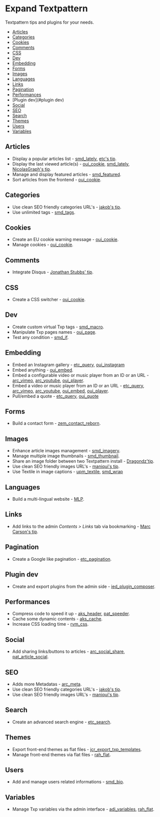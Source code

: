 # Expand Textpattern

Textpattern tips and plugins for your needs.

* [Articles](#articles)
* [Categories](#categories)
* [Cookies](#cookies)
* [Comments](#comments)
* [CSS](#css)
* [Dev](#dev)
* [Embedding](#embedding)
* [Forms](#forms)
* [Images](#images)
* [Languages](#languages)
* [Links](#links)
* [Pagination](#pagination)
* [Performances](#performances)
* [Plugin dev](#plugin dev)
* [Social](#social)
* [SEO](#seo)
* [Search](#search)
* [Themes](#themes)
* [Users](#users)
* [Variables](#variables)

## Articles

* Display a popular articles list - [smd_lately](http://stefdawson.com/sw/plugins/smd_lately), [etc's tip](http://forum.textpattern.com/viewtopic.php?pid=303664#p303664).
* Display the last viewed article(s) - [oui_cookie](https://github.com/nicolasGraph/oui_cookie), [smd_lately](http://stefdawson.com/sw/plugins/smd_lately), [NicolasGraph's tip](http://forum.textpattern.com/viewtopic.php?pid=303666#p303666).
* Manage and display featured articles - [smd_featured](http://stefdawson.com/sw/plugins/smd_featured).
* Sort articles from the frontend - [oui_cookie](https://github.com/nicolasGraph/oui_cookie).

## Categories

* Use clean SEO friendly categories URL's - [jakob's tip](http://forum.textpattern.com/viewtopic.php?pid=301000#p301000).
* Use unlimited tags - [smd_tags](https://github.com/Bloke/smd_tags).

## Cookies

* Create an EU cookie warning message - [oui_cookie](https://github.com/nicolasGraph/oui_cookie).
* Manage cookies - [oui_cookie](https://github.com/nicolasGraph/oui_cookie).

## Comments

* Integrate Disqus - [Jonathan Stubbs' tip](http://textpattern.tips/integrate-disqus-with-textpattern).

## CSS

* Create a CSS switcher - [oui_cookie](https://github.com/nicolasGraph/oui_cookie).

## Dev

* Create custom virtual Txp tags -  [smd_macro](https://github.com/Bloke/smd_macro).
* Manipulate Txp pages names -  [oui_page](https://github.com/nicolasGraph/oui_page).
* Test any condition -  [smd_if](http://stefdawson.com/sw/plugins/smd_if).

## Embedding

* Embed an Instagram gallery -  [etc_query](http://www.iut-fbleau.fr/projet/etc/index.php?id=3), [oui_instagram](https://github.com/nicolasGraph/oui_instagram)
* Embed anything - [oui_embed](https://github.com/nicolasGraph/oui_embed).
* Embed a configurable video or music player from an ID or an URL -  [arc_vimeo](https://github.com/drmonkeyninja/arc_vimeo), [arc_youtube](https://github.com/drmonkeyninja/arc_youtube), [oui_player](https://github.com/nicolasGraph/oui_player).
* Embed a video or music player from an ID or an URL -  [etc_query](http://www.iut-fbleau.fr/projet/etc/index.php?id=3), [arc_vimeo](https://github.com/drmonkeyninja/arc_vimeo), [arc_youtube](https://github.com/drmonkeyninja/arc_youtube), [oui_embed](https://github.com/nicolasGraph/oui_embed), [oui_player](https://github.com/nicolasGraph/oui_player).
* Pull/embed a quote -  [etc_query](http://www.iut-fbleau.fr/projet/etc/index.php?id=3), [oui_quote](https://github.com/nicolasGraph/oui_quote)

## Forms

* Build a contact form - [zem_contact_reborn](https://github.com/Bloke/zem_contact_reborn).

## Images

* Enhance article images management - [smd_imagery](https://github.com/Bloke/smd_imagery).
* Manage multiple image thumbnails - [smd_thumbnail](https://github.com/Bloke/smd_thumbnail).
* Share an image folder between two Textpattern install - [Dragondz'tip](http://forum.textpattern.com/viewtopic.php?pid=302932#p302932).
* Use clean SEO friendly images URL's -  [maniqui's tip](http://forum.textpattern.com/viewtopic.php?pid=288593#p288593).
* Use Textile in image captions -  [upm_textile](http://forum.textpattern.com/viewtopic.php?id=17160), [smd_wrap](http://stefdawson.com/sw/plugins/smd_wrap)

## Languages

* Build a multi-lingual website - [MLP](https://github.com/Bloke/MLP).

## Links

* Add links to the admin *Contents > Links* tab via bookmarking - [Marc Carson's tip](http://textpattern.tips/creating-a-custom-bookmarklet-to-grow-your-link-collection).

## Pagination

* Create a Google like pagination - [etc_pagination](http://www.iut-fbleau.fr/projet/etc/index.php?id=22).

## Plugin dev

* Create and export plugins from the admin side - [ied_plugin_composer](https://github.com/Bloke/ied_plugin_composer).

## Performances

* Compress code to speed it up - [aks_header](http://makss.uaho.net/plugins/aks_header), [pat_speeder](http://pat-speeder.cara-tm.com/fr).
* Cache some dynamic contents - [aks_cache](http://makss.uaho.net/plugins/aks_cache).
* Increase CSS loading time - [rvm_css](https://vanmelick.com/txp/).

## Social

* Add sharing links/buttons to articles - [arc_social_share](https://github.com/drmonkeyninja/arc_social_share), [pat_article_social](http://pat-article-social.cara-tm.com/fr).

## SEO

* Adds more Metadatas - [arc_meta](https://github.com/drmonkeyninja/arc_meta).
* Use clean SEO friendly categories URL's - [jakob's tip](http://forum.textpattern.com/viewtopic.php?pid=301000#p301000).
* Use clean SEO friendly images URL's - [maniqui's tip](http://forum.textpattern.com/viewtopic.php?pid=288593#p288593).

## Search

* Create an advanced search engine - [etc_search](http://www.iut-fbleau.fr/projet/etc/index.php?id=10).

## Themes

* Export front-end themes as flat files - [jcr_export_txp_templates](https://github.com/jools-r/jcr_export_txp_templates).
* Manage front-end themes via flat files - [rah_flat](https://github.com/NicolasGraph/rah_flat).

## Users

* Add and manage users related informations - [smd_bio](https://github.com/Bloke/smd_bio).

## Variables

* Manage Txp variables via the admin interface - [adi_variables](http://www.greatoceanmedia.com.au/txp/?plugin=adi_variables), [rah_flat](https://github.com/NicolasGraph/rah_flat).
